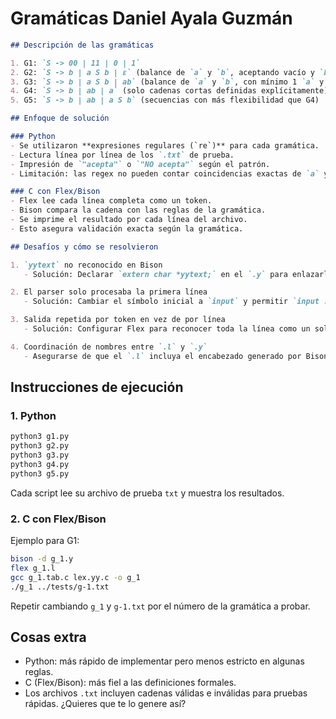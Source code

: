 # Gramáticas Daniel Ayala Guzmán

```markdown
## Descripción de las gramáticas

1. G1: `S -> 00 | 11 | 0 | 1`
2. G2: `S -> b | a S b | ε` (balance de `a` y `b`, aceptando vacío y `b`)
3. G3: `S -> b | a S b | ab` (balance de `a` y `b`, con mínimo 1 `a` y 1 `b`)
4. G4: `S -> b | ab | a` (solo cadenas cortas definidas explícitamente)
5. G5: `S -> b | ab | a S b` (secuencias con más flexibilidad que G4)

## Enfoque de solución

### Python
- Se utilizaron **expresiones regulares (`re`)** para cada gramática.
- Lectura línea por línea de los `.txt` de prueba.
- Impresión de `"acepta"` o `"NO acepta"` según el patrón.
- Limitación: las regex no pueden contar coincidencias exactas de `a` y `b` para todas las longitudes, por lo que en G2 y G5 es una aproximación.

### C con Flex/Bison
- Flex lee cada línea completa como un token.
- Bison compara la cadena con las reglas de la gramática.
- Se imprime el resultado por cada línea del archivo.
- Esto asegura validación exacta según la gramática.

## Desafíos y cómo se resolvieron

1. `yytext` no reconocido en Bison  
   - Solución: Declarar `extern char *yytext;` en el `.y` para enlazarlo con la variable generada por Flex.

2. El parser solo procesaba la primera línea  
   - Solución: Cambiar el símbolo inicial a `input` y permitir `input : input S | /* vacío */` para procesar múltiples líneas.

3. Salida repetida por token en vez de por línea  
   - Solución: Configurar Flex para reconocer toda la línea como un solo token `CADENA` y evaluar la validez completa en Bison.

4. Coordinación de nombres entre `.l` y `.y`  
   - Asegurarse de que el `.l` incluya el encabezado generado por Bison (`#include "g_X.tab.h"`) con el nombre correcto.
```
## Instrucciones de ejecución

### 1. Python

```bash
python3 g1.py
python3 g2.py
python3 g3.py
python3 g4.py
python3 g5.py
```

Cada script lee su archivo de prueba `txt` y muestra los resultados.

### 2. C con Flex/Bison

Ejemplo para G1:

```bash 
bison -d g_1.y
flex g_1.l
gcc g_1.tab.c lex.yy.c -o g_1
./g_1 ../tests/g-1.txt
```

Repetir cambiando `g_1` y `g-1.txt` por el número de la gramática a probar.

## Cosas extra

* Python: más rápido de implementar pero menos estricto en algunas reglas.
* C (Flex/Bison): más fiel a las definiciones formales.
* Los archivos `.txt` incluyen cadenas válidas e inválidas para pruebas rápidas.
¿Quieres que te lo genere así?
